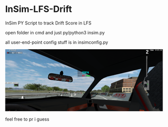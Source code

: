 # InSim-LFS-Drift
InSim PY Script to track Drift Score in LFS

open folder in cmd and just py/python3 insim.py

all user-end-point config stuff is in insimconfig.py

![ingame look](https://github.com/0x098/InSim-LFS-Drift/blob/main/img/ingame.png)

feel free to pr i guess
